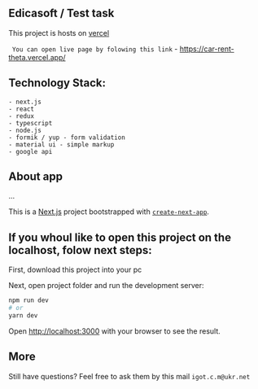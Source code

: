 ## Edicasoft / Test task

This project is hosts on [vercel](https://vercel.com/)

``` You can open live page by folowing this link``` - https://car-rent-theta.vercel.app/


## Technology Stack:
```
- next.js
- react
- redux
- typescript
- node.js
- formik / yup - form validation
- material ui - simple markup
- google api
```

## About app
...

This is a [Next.js](https://nextjs.org/) project bootstrapped with [`create-next-app`](https://github.com/zeit/next.js/tree/canary/packages/create-next-app).

## If you whoul like to open this project on the localhost, folow next steps:

First, download this project into your pc

Next, open project folder and run the development server:

```bash
npm run dev
# or
yarn dev
```

Open [http://localhost:3000](http://localhost:3000) with your browser to see the result.

## More
Still have questions? Feel free to ask them by this mail ```igot.c.m@ukr.net```
